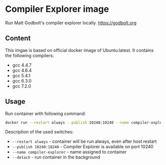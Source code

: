 # Compiler Explorer image
Run Matt Godbolt's compiler explorer locally. https://godbolt.org

## Content
This imgae is based on official docker image of Ubuntu:latest. It contains the following compilers:
* gcc 4.4.7
* gcc 4.6.4
* gcc 5.4.1
* gcc 6.3.0
* gcc 7.2.0

## Usage
Run container with following command:
```Bash
docker run --restart always --publish 10240:10240 --name compiler-explorer --detach aoleksy/compiler-explorer
```

Description of the used switches:
* ``--restart always`` - container will be run always, even after host restart
* ``--publish 10240:10240`` - Compiler Explorer is available on port 10240
* ``--name compiler-explorer`` - name assigned to container
* ``--detach`` - run container in the background
